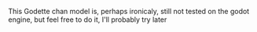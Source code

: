 This Godette chan model is, perhaps ironicaly, still not tested on the godot engine, but feel free to do it, I'll probably try later